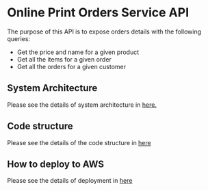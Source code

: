 # Online Print Orders Service API

The purpose of this API is to expose orders details with the following queries:
* Get the price and name for a given product
* Get all the items for a given order
* Get all the orders for a given customer


## System Architecture
Please see the details of system architecture in [here.](../main/system-architecture.md)

## Code structure
Please see the details of the code structure in [here](../main/code-structure.md)

## How to deploy to AWS
Please see the details of deployment in [here](../main/SAM.md)

